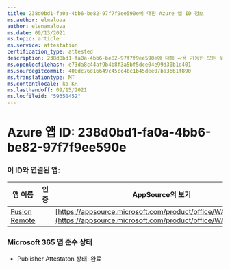 ```yaml
---
title: 238d0bd1-fa0a-4bb6-be82-97f7f9ee590e에 대한 Azure 앱 ID 정보
ms.author: elmalova
author: elenamalova
ms.date: 09/13/2021
ms.topic: article
ms.service: attestation
certification_type: attested
description: 238d0bd1-fa0a-4bb6-be82-97f7f9ee590e에 대해 사용 가능한 모든 보안 및 규정 준수 정보입니다.
ms.openlocfilehash: e73da8c44af9b4b8f3a5bf5dce04e99d30b1d401
ms.sourcegitcommit: 400dc76d16649c45cc4bc1b45dee07ba3661f890
ms.translationtype: MT
ms.contentlocale: ko-KR
ms.lasthandoff: 09/15/2021
ms.locfileid: "59350452"
---
```

# <a name="azure-app-id-238d0bd1-fa0a-4bb6-be82-97f7f9ee590e"></a>Azure 앱 ID: 238d0bd1-fa0a-4bb6-be82-97f7f9ee590e


### <a name="apps-associated-with-this-id"></a>이 ID와 연결된 앱:
| **앱 이름** | **인증** | **AppSource의 보기** |
|--------------|---------------|-----------------------|
| [Fusion Remote](https://docs.microsoft.com/microsoft-365-app-certification/forward/WA200001422) |  | [https://appsource.microsoft.com/product/office/WA200001422](https://appsource.microsoft.com/product/office/WA200001422) |

### <a name="microsoft-365-app-compliance-status"></a>Microsoft 365 앱 준수 상태
- Publisher Attestaton 상태: 완료
